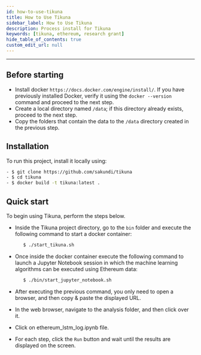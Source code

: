 ```yaml
---
id: how-to-use-tikuna
title: How to Use Tikuna
sidebar_label: How to Use Tikuna
description: Process install for Tikuna
keywords: [tikuna, ethereum, research grant]
hide_table_of_contents: true
custom_edit_url: null
---
```


---

## Before starting

* Install docker `https://docs.docker.com/engine/install/`. If you have previously installed Docker, verify it using the `docker --version` command and proceed to the next step.
* Create a local directory named `/data`; if this directory already exists, proceed to the next step.
* Copy the folders that contain the data to the `/data` directory created in the previous step.


## Installation

To run this project, install it locally using:
```bash
- $ git clone https://github.com/sakundi/tikuna
- $ cd tikuna
- $ docker build -t tikuna:latest .
```

## Quick start

To begin using Tikuna, perform the steps below.

* Inside the Tikuna project directory, go to the `bin` folder and execute the following command to start a docker container:

  ```bash
     $ ./start_tikuna.sh
  ```
* Once inside the docker container execute the following command to launch a Jupyter Notebook session in which the machine learning algorithms can be executed using Ethereum data: 

  ```bash
     $ ./bin/start_jupyter_notebook.sh
  ```
* After executing the previous command, you only need to open a browser, and then copy & paste the displayed URL.

<div className="readmeUrlJupyter url"></div>

* In the web browser, navigate to the analysis folder, and then click over it.

<div className="readmeClickAnalisys click"></div>

* Click on ethereum_lstm_log.ipynb file.

<div className="readmeClickScript script"></div>

* For each step, click the `Run` button and wait until the results are displayed on the screen.

<div className="readmeRunResults run"></div>
